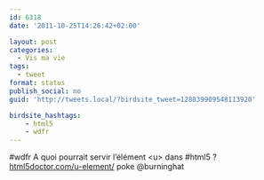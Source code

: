 ```yaml
---
id: 6318
date: '2011-10-25T14:26:42+02:00'

layout: post
categories:
  - Vis ma vie
tags:
  - tweet
format: status
publish_social: no
guid: 'http://tweets.local/?birdsite_tweet=128839909548113920'

birdsite_hashtags:
    - html5
    - wdfr
---
```


\#wdfr A quoi pourrait servir l’élément &lt;u&gt; dans #html5 ? [html5doctor.com/u-element/](http://html5doctor.com/u-element/) poke @burninghat